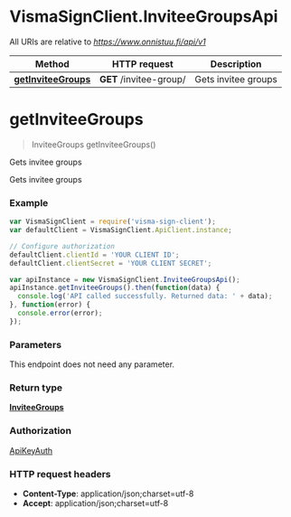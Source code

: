 # VismaSignClient.InviteeGroupsApi

All URIs are relative to *https://www.onnistuu.fi/api/v1*

Method | HTTP request | Description
------------- | ------------- | -------------
[**getInviteeGroups**](InviteeGroupsApi.md#getInviteeGroups) | **GET** /invitee-group/ | Gets invitee groups


<a name="getInviteeGroups"></a>
# **getInviteeGroups**
> InviteeGroups getInviteeGroups()

Gets invitee groups

Gets invitee groups

### Example
```javascript
var VismaSignClient = require('visma-sign-client');
var defaultClient = VismaSignClient.ApiClient.instance;

// Configure authorization
defaultClient.clientId = 'YOUR CLIENT ID';
defaultClient.clientSecret = 'YOUR CLIENT SECRET';

var apiInstance = new VismaSignClient.InviteeGroupsApi();
apiInstance.getInviteeGroups().then(function(data) {
  console.log('API called successfully. Returned data: ' + data);
}, function(error) {
  console.error(error);
});

```

### Parameters
This endpoint does not need any parameter.

### Return type

[**InviteeGroups**](InviteeGroups.md)

### Authorization

[ApiKeyAuth](../README.md#ApiKeyAuth)

### HTTP request headers

 - **Content-Type**: application/json;charset=utf-8
 - **Accept**: application/json;charset=utf-8

